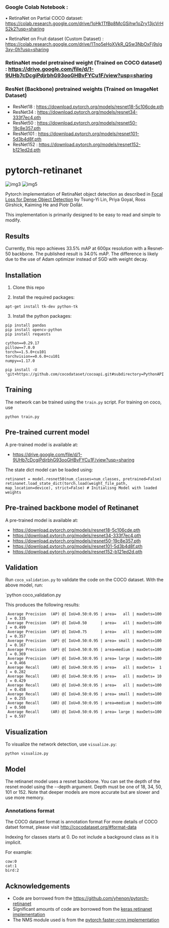 ### Google Colab Notebook :

• RetinaNet on Partial COCO dataset: https://colab.research.google.com/drive/1oHk1TfBp8McGSihw1oZry13jcVrHS2k2?usp=sharing 

• RetinaNet on Fruit dataset (Custom Dataset) : https://colab.research.google.com/drive/1Tno5eHoXVkR_QSw3NbOxFj9slg3xy-0h?usp=sharing 


### RetinaNet model pretrained weight (Trained on COCO dataset) : https://drive.google.com/file/d/1-9UHb7cDcgiPdjrbhG93ooGHBvFYCu1F/view?usp=sharing

### ResNet (Backbone) pretrained weights (Trained on ImageNet Dataset)
- ResNet18 : https://download.pytorch.org/models/resnet18-5c106cde.pth
- ResNet34  : https://download.pytorch.org/models/resnet34-333f7ec4.pth
- ResNet50 : https://download.pytorch.org/models/resnet50-19c8e357.pth
- ResNet101 : https://download.pytorch.org/models/resnet101-5d3b4d8f.pth
- ResNet152 : https://download.pytorch.org/models/resnet152-b121ed2d.pth



# pytorch-retinanet

![img3](https://github.com/yhenon/pytorch-retinanet/blob/master/images/3.jpg)
![img5](https://github.com/yhenon/pytorch-retinanet/blob/master/images/5.jpg)

Pytorch  implementation of RetinaNet object detection as described in [Focal Loss for Dense Object Detection](https://arxiv.org/abs/1708.02002) by Tsung-Yi Lin, Priya Goyal, Ross Girshick, Kaiming He and Piotr Dollár.

This implementation is primarily designed to be easy to read and simple to modify.

## Results
Currently, this repo achieves 33.5% mAP at 600px resolution with a Resnet-50 backbone. The published result is 34.0% mAP. The difference is likely due to the use of Adam optimizer instead of SGD with weight decay.

## Installation

1) Clone this repo

2) Install the required packages:

```
apt-get install tk-dev python-tk
```

3) Install the python packages:
	
```
pip install pandas
pip install opencv-python
pip install requests

cython==0.29.17
pillow==7.0.0
torch==1.5.0+cu101
torchvision==0.6.0+cu101
numpy==1.17.0

pip install -U 'git+https://github.com/cocodataset/cocoapi.git#subdirectory=PythonAPI'
```

## Training

The network can be trained using the `train.py` script. For training on coco, use

```
python train.py
```

## Pre-trained current model

A pre-trained model is available at: 
- https://drive.google.com/file/d/1-9UHb7cDcgiPdjrbhG93ooGHBvFYCu1F/view?usp=sharing

The state dict model can be loaded using:

```
retinanet = model.resnet50(num_classes=num_classes, pretrained=False)
retinanet.load_state_dict(torch.load(weight_file_path, map_location=device), strict=False) # Initialisng Model with loaded weights
```
## Pre-trained backbone model of Retinanet

A pre-trained model is available at: 
- https://download.pytorch.org/models/resnet18-5c106cde.pth
- https://download.pytorch.org/models/resnet34-333f7ec4.pth
- https://download.pytorch.org/models/resnet50-19c8e357.pth
- https://download.pytorch.org/models/resnet101-5d3b4d8f.pth
- https://download.pytorch.org/models/resnet152-b121ed2d.pth

## Validation

Run `coco_validation.py` to validate the code on the COCO dataset. With the above model, run:

`python coco_validation.py

This produces the following results:

```
 Average Precision  (AP) @[ IoU=0.50:0.95 | area=   all | maxDets=100 ] = 0.335
 Average Precision  (AP) @[ IoU=0.50      | area=   all | maxDets=100 ] = 0.499
 Average Precision  (AP) @[ IoU=0.75      | area=   all | maxDets=100 ] = 0.357
 Average Precision  (AP) @[ IoU=0.50:0.95 | area= small | maxDets=100 ] = 0.167
 Average Precision  (AP) @[ IoU=0.50:0.95 | area=medium | maxDets=100 ] = 0.369
 Average Precision  (AP) @[ IoU=0.50:0.95 | area= large | maxDets=100 ] = 0.466
 Average Recall     (AR) @[ IoU=0.50:0.95 | area=   all | maxDets=  1 ] = 0.282
 Average Recall     (AR) @[ IoU=0.50:0.95 | area=   all | maxDets= 10 ] = 0.429
 Average Recall     (AR) @[ IoU=0.50:0.95 | area=   all | maxDets=100 ] = 0.458
 Average Recall     (AR) @[ IoU=0.50:0.95 | area= small | maxDets=100 ] = 0.255
 Average Recall     (AR) @[ IoU=0.50:0.95 | area=medium | maxDets=100 ] = 0.508
 Average Recall     (AR) @[ IoU=0.50:0.95 | area= large | maxDets=100 ] = 0.597
```

## Visualization

To visualize the network detection, use `visualize.py`:

```
python visualize.py
```

## Model

The retinanet model uses a resnet backbone. You can set the depth of the resnet model using the --depth argument. Depth must be one of 18, 34, 50, 101 or 152. Note that deeper models are more accurate but are slower and use more memory.


### Annotations format

The COCO dataset format is annotation format 
For more details of COCO datset format, please visit http://cocodataset.org/#format-data

Indexing for classes starts at 0.
Do not include a background class as it is implicit.

For example:
```
cow:0
cat:1
bird:2
```

## Acknowledgements

- Code are borrowed from the https://github.com/yhenon/pytorch-retinanet 
- Significant amounts of code are borrowed from the [keras retinanet implementation](https://github.com/fizyr/keras-retinanet)
- The NMS module used is from the [pytorch faster-rcnn implementation](https://github.com/ruotianluo/pytorch-faster-rcnn)

